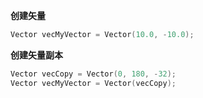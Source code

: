 **创建矢量**
```cpp
Vector vecMyVector = Vector(10.0, -10.0);
```


**创建矢量副本**
```cpp
Vector vecCopy = Vector(0, 180, -32);
Vector vecMyVector = Vector(vecCopy);
```
